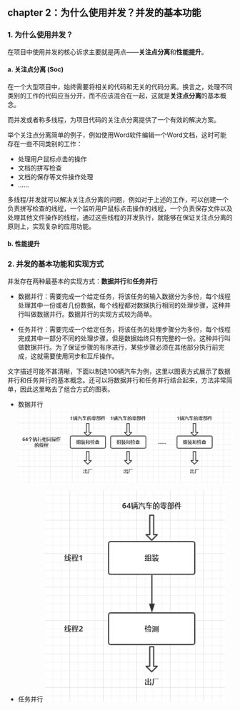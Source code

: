 ## chapter 2：为什么使用并发？并发的基本功能

### 1. 为什么使用并发？

在项目中使用并发的核心诉求主要就是两点——**关注点分离**和**性能提升**。

#### a. 关注点分离 (Soc)
在一个大型项目中，始终需要将相关的代码和无关的代码分离。换言之，处理不同类别的工作的代码应当分开，而不应该混合在一起，这就是**关注点分离**的基本概念。

而并发或者称多线程，为项目代码的关注点分离提供了一个有效的解决方案。

举个关注点分离简单的例子，例如使用Word软件编辑一个Word文档，这时可能存在一些不同类别的工作：
+ 处理用户鼠标点击的操作
+ 文档的拼写检查
+ 文档的保存等文件操作处理
+ ......

多线程/并发就可以解决关注点分离的问题，例如对于上述的工作，可以创建一个负责拼写检查的线程，一个监听用户鼠标点击操作的线程，一个负责保存文件以及处理其他文件操作的线程，通过这些线程的并发执行，就能够在保证关注点分离的原则上，实现复杂的应用功能。

#### b. 性能提升


### 2. 并发的基本功能和实现方式

并发存在两种最基本的实现方式：**数据并行**和**任务并行**

+ 数据并行：需要完成一个给定任务，将该任务的输入数据分为多份，每个线程处理其中一份或者几份数据，每个线程都对数据执行相同的处理步骤，这种并行叫做数据并行。数据并行的实现方式较为简单。

+ 任务并行：需要完成一个给定任务，将该任务的处理步骤分为多份，每个线程完成其中一部分不同的处理步骤，但是数据始终只有完整的一份。这种并行叫做数据并行。为了保证步骤的有序进行，某些步骤必须在其他部分执行前完成，这就需要使用同步和互斥操作。

文字描述可能不甚清晰，下面以制造100辆汽车为例，这里以图表方式展示了数据并行和任务并行的基本概念。还可以将数据并行和任务并行结合起来，方法非常简单，因此这里略去了组合方式的图表。

+ 数据并行
![avatar](https://github.com/Happyxianyueveryday/cpp-concurrency/blob/master/chapter%202:%20%E4%B8%BA%E4%BB%80%E4%B9%88%E4%BD%BF%E7%94%A8%E5%B9%B6%E5%8F%91%EF%BC%9F%E5%B9%B6%E5%8F%91%E7%9A%84%E5%9F%BA%E6%9C%AC%E5%8A%9F%E8%83%BD/pics/QQ%E6%88%AA%E5%9B%BE20190831083733.png)

+ 任务并行
![avatar](https://github.com/Happyxianyueveryday/cpp-concurrency/blob/master/chapter%202:%20%E4%B8%BA%E4%BB%80%E4%B9%88%E4%BD%BF%E7%94%A8%E5%B9%B6%E5%8F%91%EF%BC%9F%E5%B9%B6%E5%8F%91%E7%9A%84%E5%9F%BA%E6%9C%AC%E5%8A%9F%E8%83%BD/pics/QQ%E6%88%AA%E5%9B%BE20190831083740.png)


